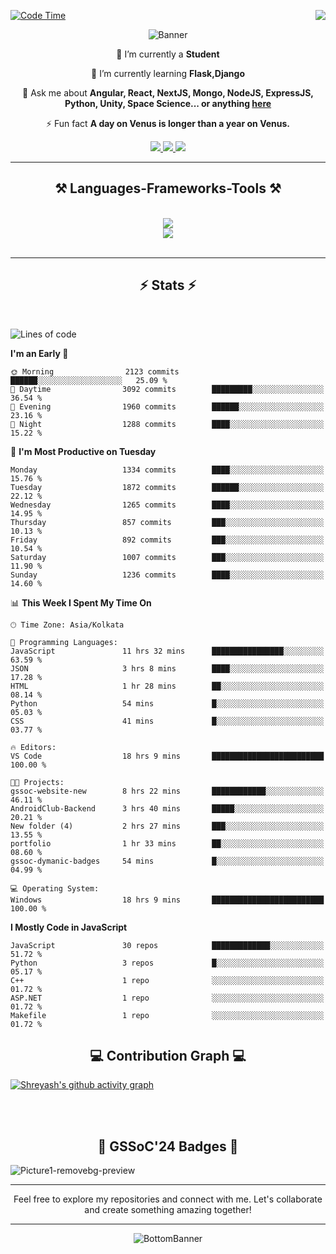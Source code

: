 <div>
 
<img align="right" src="https://visitor-badge.laobi.icu/badge?page_id=shreyash3087.shreyash3087" />

 [![Code Time](https://wakatime.com/badge/user/cd5f70df-e644-46f4-a03b-e1ce78615131.svg)](https://wakatime.com/@cd5f70df-e644-46f4-a03b-e1ce78615131)
 
</div>


<div align="center">
 
![Banner](https://github.com/user-attachments/assets/fe33d289-b057-4d85-ad76-3103802aa9e1)

</div>


<div align="center">
 
 🔭 I’m currently a **Student** 
 
 🌱 I’m currently learning **Flask,Django**

💬 Ask me about **Angular, React, NextJS, Mongo, NodeJS, ExpressJS, Python, Unity, Space Science... or anything [here](https://github.com/shreyash3087/shreyash3087/issues)**

⚡ Fun fact **A day on Venus is longer than a year on Venus.**

</div>
 
<div align="center"> 
  <a href="mailto:shreyash3087@gmail.com">
    <img src="https://img.shields.io/badge/Gmail-333333?style=for-the-badge&logo=gmail&logoColor=red" />
  </a>
  <a href="https://www.linkedin.com/in/shreyash-srivastava-1a1161280" target="_blank">
    <img src="https://img.shields.io/badge/LinkedIn-0077B5?style=for-the-badge&logo=linkedin&logoColor=white" target="_blank" />
  </a>
  <a href="https://github.com/shreyash3087" target="_blank">
     <img src="https://img.shields.io/badge/Github-FF5722?style=for-the-badge&logo=github&logoColor=white" target="_blank" />
  </a>
</div>
<hr/>
 
<h2 align="center">⚒️ Languages-Frameworks-Tools ⚒️</h2>
<br/>
<div align="center">
    <img src="https://skillicons.dev/icons?i=react,bootstrap,html,css,vscode,github,figma,cpp,vercel,netlify" /><br>
    <img src="https://skillicons.dev/icons?i=tailwind,git,nodejs,python,javascript,typescript,express,firebase,mongodb,nextjs,unity,azure,blender" /><br>
</div>

<br/>
<hr/>

<h2 align="center">⚡ Stats ⚡</h2>

<br>
<div>
 
 
<!--START_SECTION:waka-->
![Lines of code](https://img.shields.io/badge/From%20Hello%20World%20I%27ve%20Written-5.2%20million%20lines%20of%20code-blue)

**I'm an Early 🐤** 

```text
🌞 Morning                2123 commits        ██████░░░░░░░░░░░░░░░░░░░   25.09 % 
🌆 Daytime                3092 commits        █████████░░░░░░░░░░░░░░░░   36.54 % 
🌃 Evening                1960 commits        ██████░░░░░░░░░░░░░░░░░░░   23.16 % 
🌙 Night                  1288 commits        ████░░░░░░░░░░░░░░░░░░░░░   15.22 % 
```
📅 **I'm Most Productive on Tuesday** 

```text
Monday                   1334 commits        ████░░░░░░░░░░░░░░░░░░░░░   15.76 % 
Tuesday                  1872 commits        ██████░░░░░░░░░░░░░░░░░░░   22.12 % 
Wednesday                1265 commits        ████░░░░░░░░░░░░░░░░░░░░░   14.95 % 
Thursday                 857 commits         ███░░░░░░░░░░░░░░░░░░░░░░   10.13 % 
Friday                   892 commits         ███░░░░░░░░░░░░░░░░░░░░░░   10.54 % 
Saturday                 1007 commits        ███░░░░░░░░░░░░░░░░░░░░░░   11.90 % 
Sunday                   1236 commits        ████░░░░░░░░░░░░░░░░░░░░░   14.60 % 
```


📊 **This Week I Spent My Time On** 

```text
🕑︎ Time Zone: Asia/Kolkata

💬 Programming Languages: 
JavaScript               11 hrs 32 mins      ████████████████░░░░░░░░░   63.59 % 
JSON                     3 hrs 8 mins        ████░░░░░░░░░░░░░░░░░░░░░   17.28 % 
HTML                     1 hr 28 mins        ██░░░░░░░░░░░░░░░░░░░░░░░   08.14 % 
Python                   54 mins             █░░░░░░░░░░░░░░░░░░░░░░░░   05.03 % 
CSS                      41 mins             █░░░░░░░░░░░░░░░░░░░░░░░░   03.77 % 

🔥 Editors: 
VS Code                  18 hrs 9 mins       █████████████████████████   100.00 % 

🐱‍💻 Projects: 
gssoc-website-new        8 hrs 22 mins       ████████████░░░░░░░░░░░░░   46.11 % 
AndroidClub-Backend      3 hrs 40 mins       █████░░░░░░░░░░░░░░░░░░░░   20.21 % 
New folder (4)           2 hrs 27 mins       ███░░░░░░░░░░░░░░░░░░░░░░   13.55 % 
portfolio                1 hr 33 mins        ██░░░░░░░░░░░░░░░░░░░░░░░   08.60 % 
gssoc-dymanic-badges     54 mins             █░░░░░░░░░░░░░░░░░░░░░░░░   04.99 % 

💻 Operating System: 
Windows                  18 hrs 9 mins       █████████████████████████   100.00 % 
```

**I Mostly Code in JavaScript** 

```text
JavaScript               30 repos            █████████████░░░░░░░░░░░░   51.72 % 
Python                   3 repos             █░░░░░░░░░░░░░░░░░░░░░░░░   05.17 % 
C++                      1 repo              ░░░░░░░░░░░░░░░░░░░░░░░░░   01.72 % 
ASP.NET                  1 repo              ░░░░░░░░░░░░░░░░░░░░░░░░░   01.72 % 
Makefile                 1 repo              ░░░░░░░░░░░░░░░░░░░░░░░░░   01.72 % 
```




<!--END_SECTION:waka-->

</div>

<div>
  <div align="center" ><h2 align="center">💻 Contribution Graph 💻</h2></div>
 
  [![Shreyash's github activity graph](https://github-readme-activity-graph.vercel.app/graph?username=shreyash3087&hide_border=true&theme=github)](https://github.com/ashutosh00710/github-readme-activity-graph)
 
</div>

<br/><br/>

<h2 align="center">🔰 GSSoC'24 Badges 🔰</h2>

![Picture1-removebg-preview](https://github.com/user-attachments/assets/4ece96a5-043a-44df-b51b-40738d3603ff)

<div align="center"> 
  <hr/>
  Feel free to explore my repositories and connect with me. Let's collaborate and create something amazing together!
  <hr/>
</div>

<div align="center">
 
![BottomBanner](https://github.com/user-attachments/assets/7afe064f-9b9f-401d-bec1-35c8625bb3dc)

</div>


